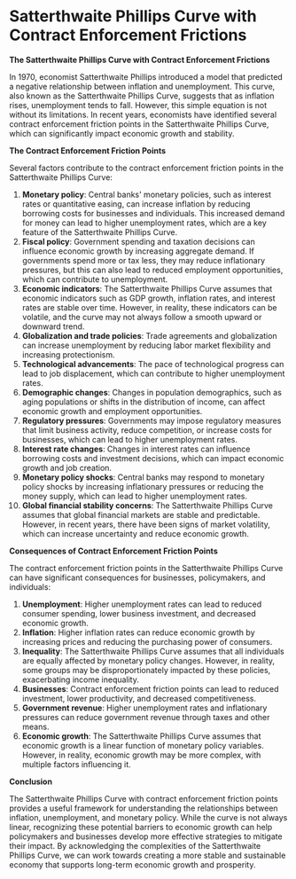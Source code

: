# Satterthwaite Phillips Curve with Contract Enforcement Frictions

**The Satterthwaite Phillips Curve with Contract Enforcement Frictions**

In 1970, economist Satterthwaite Phillips introduced a model that predicted a negative relationship between inflation and unemployment. This curve, also known as the Satterthwaite Phillips Curve, suggests that as inflation rises, unemployment tends to fall. However, this simple equation is not without its limitations. In recent years, economists have identified several contract enforcement friction points in the Satterthwaite Phillips Curve, which can significantly impact economic growth and stability.

**The Contract Enforcement Friction Points**

Several factors contribute to the contract enforcement friction points in the Satterthwaite Phillips Curve:

1. **Monetary policy**: Central banks' monetary policies, such as interest rates or quantitative easing, can increase inflation by reducing borrowing costs for businesses and individuals. This increased demand for money can lead to higher unemployment rates, which are a key feature of the Satterthwaite Phillips Curve.
2. **Fiscal policy**: Government spending and taxation decisions can influence economic growth by increasing aggregate demand. If governments spend more or tax less, they may reduce inflationary pressures, but this can also lead to reduced employment opportunities, which can contribute to unemployment.
3. **Economic indicators**: The Satterthwaite Phillips Curve assumes that economic indicators such as GDP growth, inflation rates, and interest rates are stable over time. However, in reality, these indicators can be volatile, and the curve may not always follow a smooth upward or downward trend.
4. **Globalization and trade policies**: Trade agreements and globalization can increase unemployment by reducing labor market flexibility and increasing protectionism.
5. **Technological advancements**: The pace of technological progress can lead to job displacement, which can contribute to higher unemployment rates.
6. **Demographic changes**: Changes in population demographics, such as aging populations or shifts in the distribution of income, can affect economic growth and employment opportunities.
7. **Regulatory pressures**: Governments may impose regulatory measures that limit business activity, reduce competition, or increase costs for businesses, which can lead to higher unemployment rates.
8. **Interest rate changes**: Changes in interest rates can influence borrowing costs and investment decisions, which can impact economic growth and job creation.
9. **Monetary policy shocks**: Central banks may respond to monetary policy shocks by increasing inflationary pressures or reducing the money supply, which can lead to higher unemployment rates.
10. **Global financial stability concerns**: The Satterthwaite Phillips Curve assumes that global financial markets are stable and predictable. However, in recent years, there have been signs of market volatility, which can increase uncertainty and reduce economic growth.

**Consequences of Contract Enforcement Friction Points**

The contract enforcement friction points in the Satterthwaite Phillips Curve can have significant consequences for businesses, policymakers, and individuals:

1. **Unemployment**: Higher unemployment rates can lead to reduced consumer spending, lower business investment, and decreased economic growth.
2. **Inflation**: Higher inflation rates can reduce economic growth by increasing prices and reducing the purchasing power of consumers.
3. **Inequality**: The Satterthwaite Phillips Curve assumes that all individuals are equally affected by monetary policy changes. However, in reality, some groups may be disproportionately impacted by these policies, exacerbating income inequality.
4. **Businesses**: Contract enforcement friction points can lead to reduced investment, lower productivity, and decreased competitiveness.
5. **Government revenue**: Higher unemployment rates and inflationary pressures can reduce government revenue through taxes and other means.
6. **Economic growth**: The Satterthwaite Phillips Curve assumes that economic growth is a linear function of monetary policy variables. However, in reality, economic growth may be more complex, with multiple factors influencing it.

**Conclusion**

The Satterthwaite Phillips Curve with contract enforcement friction points provides a useful framework for understanding the relationships between inflation, unemployment, and monetary policy. While the curve is not always linear, recognizing these potential barriers to economic growth can help policymakers and businesses develop more effective strategies to mitigate their impact. By acknowledging the complexities of the Satterthwaite Phillips Curve, we can work towards creating a more stable and sustainable economy that supports long-term economic growth and prosperity.
